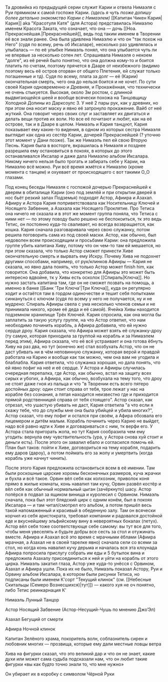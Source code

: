 
Та дровийка из предыдущей серии служит Карии и отвела Нимаэля с Руи прямиком к самой госпоже Карии.
*(здесь я чуть позже допишу более детально знакомство Карии с Нимаэлем)* 
[[Капитан Чикен Кария|Кария]] аkа "Красотуля Катя" (для Астора) представилась Нимаэлю именем Красота Заката, что означает, что она — дочь [[Ноа. Прекраснейшая.|Прекраснейшей]], ведь под таким именем в Творении её все знали ранее. Она была удивлена Нимаэлю и что он "так похож на Него" (судя по всему, речь об Иксаларе), несколько раз удивлялась и улыбалась — по её улыбке Нимаэль понял, что она улыбается чуть ли не впервые за несколько сотен лет. Спрашивала Нимаэля о некоем "долге", из её речей было понятно, что она должна кому-то и боится платить по счетам, поэтому прячется в Дааре от неизбежного (видимо поэтому весь её остров оторван от общего Плетения, ей служат только погашенные и тд). Судя по всему, плата за долг — её (Карии) окончательная смерть, чего она до нельзя боится и не хочет. 
По сути своей Кария одновременно и Древняя, и Прокажённая, что технически не очень стыкуется.
Высокая, около 3м ростом, с длинной выдвигающейся шеей и вообще всячески похожа на Танцовщицу Холодной Долины из Дарксоулс 3. У неё 2 пары рук, как у древних, но при этом она носит маску и явно её затронуло прокажение. 
Вайб от неё жуткий. Она говорит через своих слуг и заставляет их двигаться и делать вещи против их воли. Но все её почитают и любят, как на её острове, так и в Дааре в целом. 
Нимаэль и Кария танцуют, Кария показывает ему какие-то видения, в одном из которых сестра Нимаэля выглядит как одна из сестёр Карии, дочерей Прекраснейшей (? уточню этот момент у Дани позже). Так же Нимаэль пел ей свою Вторую Песнь. Кария была в восторге, вкрашилась в Нимаэля и позднее разрешила ему остановиться в покоях, в которых до этого останавливался Иксалар и даже дала Нимаэлю альбом Иксалара. Никому ничего нельзя было трогать и забирать себе у Карии, на Нимаэлю всё можно. 
Руи всё время жмётся к Нимаэлю (кроме момента с танцем) и охуевает от происходящего с вот такими О_О глазами.

Под конец беседы Нимаэля с госпожой дочерью Прекраснейшей к дверям в обиталище Карии (оно под землёй и при открытии дверей в нос бьёт резкий запах Подземья) подходят Астор, Афиира и Азахал.  
Афииру и Астора Кария поприветствовала как Носительницу Ключей и Носящего Забвение, а Азахала как Носящего Проклятие. Про Тетиса она ничего не сказала и в этот же момент группа поняла, что Тетиса с ними нет — по этому поводу было решено не беспокоиться, тк это ведь Тетис, он постоянно куда-то сваливает, но всегда возвращается, как кошка. 
Кария сначала разговаривала через свою служанку, потом решила поговорить сама из под своей маски. Астор, как обычно, был недоволен всем происходящим и просьбами Карии: она предложила группе убить капитана Хиву, потому что он чем-то там ей мешается, но при этом сказала, что только Астор сможет принести Хиве окончательную смерть и вырвать ему Искру. Почему Хива не подохнет другими способами, например, от рук/клинков Афииры — Кария не сказала, но явно дала понять, что только Астор может finish him, как говорится. Она добавила, что конкретно для Афииры это может быть интересно вдвойне, тк у Хивы есть осколок [[Спираль|Ключа]]. Но нужно застать капитана там, где он не сможет позвать на помощь, а именно в банке [[Банк 'Три Ключа'|Три Ключа]], куда он регулярно ходит и остаётся там в гордом одиночестве и тешит себя попытками синкануться с ключом (судя по всему у него не получается, ну и не мудрено: Спираль Афииры свела с ума несколько членов семьи и не принимала никого, кроме её деда и её самой). Ячейка Хивы находится подземном хранилище Трёх Ключей.
Кария спросила, как она могла бы заплатить за такую услугу группе, на что Астор ответил, что нам необходимо починить корабль, а Афиира добавила, что ей нужно сердце дроу. Кария сказала, что Афиира может взять её служанку-дроу (ту самую, которая приходила за группой на корабль и за Нимаэлем перед этим), Афиира сказала, что её всё устраивает и она готова ёбнуть Хиву на раз два, но тут (конечно же) стал возбухать Астор, что он не даст убивать ни в чём неповинную служанку, которая верой и правдой работала на Карию и вообще как так можно, чем она вам не угодила и блаблабла. Кария ответила, что служанка хорошая, но дала понять, что ей явно пофиг на неё и её сердце. У Астора и Афииры случилась очередная перепалка, где Астор, как обычно, встал на защиту всех сирых и убогих, а Афиира, как обычно, возбухала на тему того, что дроу не стоят даже гноя из пальца и что "в Творении есть всего пятеро достойных дроу: один стоит справа от тебя, трое лежат у нас на корабле без сознания, а пятая находится неизвестно где и приходится прямой родственницей справа от тебя стоящего". Астор сказал, как отрезал, что ушастую убивать не даст, Кария ответила "а что если я скажу тебе, что до службы мне она была убийцей и убила многих?", Астор сказал, что ему пофиг и остался при своём, а Афира обозвала его лицемером и дитём малым.
Корабль починить через Карию не выйдет, надо всё равно идти к Хиве и договариваться с ним, тк верфи его. У Астора стала пригорать жопа, но тут Кария сообразила чем ему угодить: вернула ему чувствительность (ура, у Астора снова хуй стоит и деньги есть). После этого он завалил ебало и согласился помочь ей.
План был таков: пойти к Хиве, договориться на тему корабля, подарить ему даров (дароу), а потом поймать его за жопу и умертвить (когда корабль уже начнут чинить).

После этого Кария предложила остановиться всем в её имении. Там были роскошные царские хоромы бесконечных размеров, куча жрачки и бухла и всё такое. Орвин вёл себя как колхозник, приволок коня прямо в жилые комнаты, конь навалил там кучу, Орвин развёл костёр и вёл себя как обычный нормальный цыган (зачёркнуто) шасу. 
Астор попёрся в подвал за ящиком винища и куролесил с Орвином.
Нимаэль сначала, пока был этот блядский цирк с одним конём, был в покоях Иксалара — и там читал/смотрел его альбом, а потом пришёл весь такой напомаженный и красивый в обеденную залу. Там он всячески корчил из себя аристократа, требовал компании и радовался достойной еде и вкуснейшему эльфийскому вину в невероятных бокалах (петух). Астор вёл себя тоже соответствующе себе самому: вы тут все для того, чтобы меня увеселять и будьте добры все сесть за стол и отужинать вместе. Афиира и Азахал всё это время с мрачными ёблами (Афиира мрачная, а Азахал не в своей тарелке явно) сначала сели со всеми за стол, но когда конь навалил кучу дерьма и началась вся эта клоунада Афиира попросила прислугу собрать им еды и 5 бутылок вина и предложила Азахалу присоединиться к ней и уйти на корабль от этого цирка. Нимаэль закатил глаза, Астор уже куда-то унёсся с Орвином, Азахал и Афиира ушли.
Пока их не было, Нимаэль показал Астору, Руи и Орвину альбом Иксалара, в котором были рисунки Тетиса, но подписаны были именем К'сорт "Текущий клинок" (см. [[Небесные Скитальцы (Семеро Вознесшихся)|тут]]) — какого хуя не оч понятно, либо Тетис реинкарнация К'


  


  

Нимаэль Лунный Танцор

Астор Носящий Забвение (Астор-Несущий-Чушь по мнению Джо’Эл)

Азахал Бегущий от смерти

Афиира Ночной клинок

  

Капитан Зелёного храма, покоритель волн, соблазнитель сирен и любовник многих — прозвища, которые ему дали местные ловцы ветра

  

Хива на фигурки сказал, что это великий дар и что он не знает, какие духи или может сама судьба подсказали нам, что он любит такие фигурки «вы как будто точно знали то, что мне нужно»

Он убирает их в коробку с символом Чёрной Руки